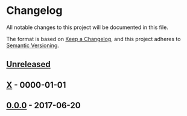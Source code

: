 # Changelog
All notable changes to this project will be documented in this file.

The format is based on [Keep a Changelog](https://keepachangelog.com/en/1.0.0/),
and this project adheres to [Semantic Versioning](https://semver.org/spec/v2.0.0.html).

## [Unreleased]

## [X] - 0000-01-01

## [0.0.0] - 2017-06-20

[Unreleased]: https://github.com/olivierlacan/keep-a-changelog/compare/versionX...HEAD
[X]: https://github.com/olivierlacan/keep-a-changelog/compare/version0.0.0...versionX
[0.0.0]: https://github.com/olivierlacan/keep-a-changelog/compare/123...123
